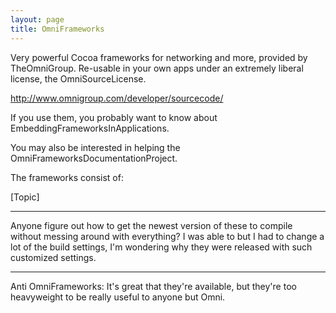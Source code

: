 ```yaml
---
layout: page
title: OmniFrameworks
---
```




Very powerful Cocoa frameworks for networking and more, provided by TheOmniGroup.  Re-usable in your own apps under an extremely liberal license, the OmniSourceLicense.

http://www.omnigroup.com/developer/sourcecode/

If you use them, you probably want to know about EmbeddingFrameworksInApplications.

You may also be interested in helping the OmniFrameworksDocumentationProject.

The frameworks consist of:

[Topic]


----

Anyone figure out how to get the newest version of these to compile without messing around with everything? I was able to but I had to change a lot of the build settings, I'm wondering why they were released with such customized settings.

----

Anti OmniFrameworks: It's great that they're available, but they're too heavyweight to be really useful to anyone but Omni.

